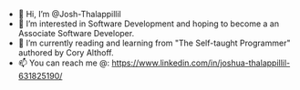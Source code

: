 - 👋 Hi, I’m @Josh-Thalappillil
- 👀 I’m interested in Software Development and hoping to become a an Associate Software Developer.
- 🌱 I’m currently reading and learning from "The Self-taught Programmer" authored by Cory Althoff.
- 📫 You can reach me @: https://www.linkedin.com/in/joshua-thalappillil-631825190/

<!---
Josh-Thalappillil/Josh-Thalappillil is a ✨ special ✨ repository because its `README.md` (this file) appears on your GitHub profile.
You can click the Preview link to take a look at your changes.
--->

